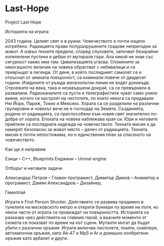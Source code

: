 # Last-Hope
Project Last Hope

Историята на играта

2043 година.
Целият свят е в руини. Човечеството е почти изцяло изтребено. Радиацията прави полуразрушените градове непригодни за живот. А извън техните предели, според слуховете, започват безкрайни изпепелени пустини и дебри от мутирали гори. Ала никой не знае със сигурност какво има там. Цивилизацията угасва. Спомените за някогашното величие на човека обрастват с небивалици и се превръщат в легенди. От деня, в който последният самолет се е откъснал от земната повърхност, са изминали повече от двадесет години. Изядените от ръжда железопътни линии не водят доникъде. Строежите на века, така и незавършени докрай, са се превърнали в развалини. Радиоканалите са пусти и телеграфистите чуват само унило виене, когато се настроят на честотите, по които някога са предавали Ню Йорк, Париж, Токио и Мексико. Хората са се разделили на различни групировки и човекът вече не е господар на Земята. Създанията, родени от радиацията, са приспособени към новия свят значително по-добре от хората. Епохата на човека наближава края си. Юри и неговите приятели са последната надежда на човечеството. Тяхната мисия е да намерят безопасно за живот място – далеч от радиацията. Тяхната мисия е почти непостижима, но е единствения план за спасеното на човечеството.


Как ще я направим

Езици – C++, Blueprints
Енджини – Unreal engine 

Отборът и неговите задачи

Александър Петров – Главен програмист,
Димитър Димов – Аниматор и програмист,
Дамян Александров – Дизайнер,


Гамеплай

Играта е First Person Shooter. Действието се развива предимно в тунелите на московското метро и открити бункери по време на пътя,  но  някои части от играта се провеждат на повърхността. Историята се разказва чрез действията на главния герой, а важните моменти от сюжета се показват по време на кът сцени. Мутанти могат да бъдат убити с различни оръжия. Играта включва пистолети, помпи, снайпери, автоматични оръжия, като Ak-47 и  Mp5  и Ar и домашно изобретени оръжия като арбалет и други.

